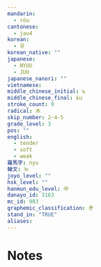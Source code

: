 ```yaml
---
mandarin:
  - róu
cantonese:
  - jau4
korean:
  - 유
korean_native: ""
japanese:
  - NYUU
  - JUU
japanese_nanori: ""
vietnamese:
middle_chinese_initial: ȵ
middle_chinese_final: ɨu
stroke_count: 9
radical: 木
skip_number: 2-4-5
grade_level: 3
pos: ""
english:
  - tender
  - soft
  - weak
羅馬字: nyu
韓文: 뉴
joyo_level: ""
hsk_level: ""
hanmun_edu_level: 中
danayo_id: 3163
mc_id: 983
graphemic_classification: 矛
stand_in: "TRUE"
aliases:
---
```


# Notes
